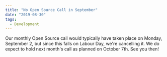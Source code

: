 ```yaml
---
title: "No Open Source Call in September"
date: "2019-08-30"
tags: 
  - Development
---
```


Our monthly Open Source call would typically have taken place on Monday, September 2, but since this falls on Labour Day, we're cancelling it. We do expect to hold next month's call as planned on October 7th. See you then!
